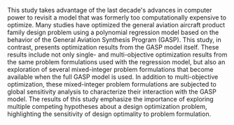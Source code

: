 This study takes advantage of the last decade's advances in computer power to revisit a model that was formerly too computationally expensive to optimize.
    Many studies have optimized the general aviation aircraft product family design problem using a polynomial regression model based on the behavior of the General Aviation Synthesis Program (GASP).
    This study, in contrast, presents optimization results from the GASP model itself.
    These results include not only single- and multi-objective optimization results from the same problem formulations used with the regression model, but also an exploration of several mixed-integer problem formulations that become available when the full GASP model is used.
    In addition to multi-objective optimization, these mixed-integer problem formulations are subjected to global sensitivity analysis to characterize their interaction with the GASP model.
    The results of this study emphasize the importance of exploring multiple competing hypotheses about a design optimization problem, highlighting the sensitivity of design optimality to problem formulation.


<!--
vim:ts=4:sw=4:expandtab:wrap lbr
-->
